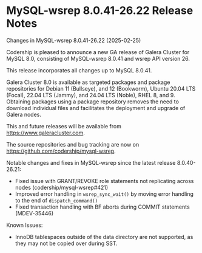 # MySQL-wsrep 8.0.41-26.22 Release Notes

Changes in MySQL-wsrep 8.0.41-26.22 (2025-02-25)

Codership is pleased to announce a new GA release of Galera Cluster for MySQL 8.0, consisting of MySQL-wsrep 8.0.41 and wsrep API version 26.

This release incorporates all changes up to MySQL 8.0.41.

Galera Cluster 8.0 is available as targeted packages and package repositories for Debian 11 (Bullseye), and 12 (Bookworm), Ubuntu 20.04 LTS (Focal), 22.04 LTS (Jammy), and 24.04 LTS (Noble), RHEL 8, and 9. Obtaining packages using a package repository removes the need to download individual files and facilitates the deployment and upgrade of Galera nodes.

This and future releases will be available from https://www.galeracluster.com.

The source repositories and bug tracking are now on https://github.com/codership/mysql-wsrep.

Notable changes and fixes in MySQL-wsrep since the latest release 8.0.40-26.21:

* Fixed issue with GRANT/REVOKE role statements not replicating across nodes (codership/mysql-wsrep#421)
* Improved error handling in `wsrep_sync_wait()` by moving error handling to the end of `dispatch_command()`
* Fixed transaction handling with BF aborts during COMMIT statements (MDEV-35446)

Known Issues:

* InnoDB tablespaces outside of the data directory are not supported, as they may not be copied over during SST.
